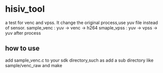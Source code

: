 # hisiv_tool
a test for venc and vpss.
It change the original process,use yuv file instead of sensor.
sample_venc : yuv -> venc -> h264
smaple_vpss : yuv -> vpss -> yuv after  process

## how to use
add sample_venc.c to your sdk directory,such as add a sub directory 
like sample/venc_raw and make

